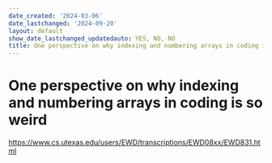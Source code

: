 ```yaml
---
date_created: '2024-03-06'
date_lastchanged: '2024-09-20'
layout: default
show_date_lastchanged_updatedauto: YES, NO, NO
title: One perspective on why indexing and numbering arrays in coding is so weird
---
```

# One perspective on why indexing and numbering arrays in coding is so weird
https://www.cs.utexas.edu/users/EWD/transcriptions/EWD08xx/EWD831.html

